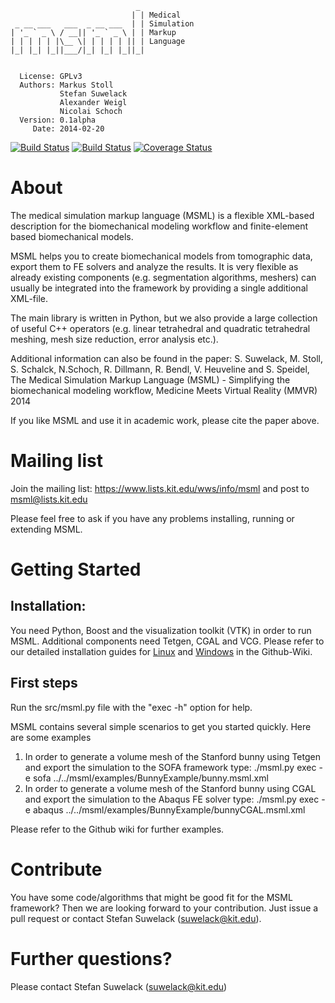                                _ 
                               | | Medical
     _ __ ___   ___  _ __ ___  | | Simulation
    | '_ ` _ \ / __|| '_ ` _ \ | | Markup 
    | | | | | |\__ \| | | | | || | Language
    |_| |_| |_||___/|_| |_| |_||_| 
                                   

      License: GPLv3
      Authors: Markus Stoll
               Stefan Suwelack
               Alexander Weigl
               Nicolai Schoch
      Version: 0.1alpha
         Date: 2014-02-20
   

[![Build Status](https://travis-ci.org/CognitionGuidedSurgery/msml.svg?branch=master)](https://travis-ci.org/CognitionGuidedSurgery/msml)
[![Build Status](https://drone.io/github.com/CognitionGuidedSurgery/msml/status.png)](https://drone.io/github.com/CognitionGuidedSurgery/msml/latest)
[![Coverage Status](https://coveralls.io/repos/CognitionGuidedSurgery/msml/badge.png)](https://coveralls.io/r/CognitionGuidedSurgery/msml)

# About

The medical simulation markup language (MSML) is a flexible XML-based description for the biomechanical modeling workflow and finite-element based biomechanical models.

MSML helps you to create biomechanical models from tomographic data, export them to FE solvers and analyze the results. It is very flexible as already existing components (e.g. segmentation algorithms, meshers) can usually be integrated into the framework by providing a single additional XML-file.

The main library is written in Python, but we also provide a large collection of useful C++ operators (e.g. linear tetrahedral and quadratic tetrahedral meshing, mesh size reduction, error analysis etc.).

Additional information can also be found in the paper:
S. Suwelack, M. Stoll, S. Schalck, N.Schoch, R. Dillmann, R. Bendl, V. Heuveline and S. Speidel, The Medical Simulation Markup Language (MSML) - Simplifying the biomechanical modeling workflow, Medicine Meets Virtual Reality (MMVR) 2014

If you like MSML and use it in academic work, please cite the paper above.

# Mailing list
Join the mailing list: https://www.lists.kit.edu/wws/info/msml
and post to msml@lists.kit.edu

Please feel free to ask if you have any problems installing, running or extending MSML.

# Getting Started

## Installation:

You need Python, Boost and the visualization toolkit (VTK) in order to run MSML. Additional components need Tetgen, CGAL and VCG. Please refer to our detailed installation guides for [Linux](http://msml.readthedocs.org/en/latest/Installation.html#installation-linux) and [Windows](https://github.com/CognitionGuidedSurgery/msml/wiki/Installation-Windows) in the Github-Wiki.

## First steps

Run the src/msml.py file with the "exec -h" option for help.

MSML contains several simple scenarios to get you started quickly. Here are some examples
1. In order to generate a volume mesh of the Stanford bunny using Tetgen and export the simulation to the SOFA framework type:
   ./msml.py exec -e sofa ../../msml/examples/BunnyExample/bunny.msml.xml 
2. In order to generate a volume mesh of the Stanford bunny using CGAL and export the simulation to the Abaqus FE solver type:
   ./msml.py exec -e abaqus ../../msml/examples/BunnyExample/bunnyCGAL.msml.xml 

Please refer to the Github wiki for further examples.

# Contribute

You have some code/algorithms that might be good fit for the MSML framework? Then we are looking forward to your contribution. Just issue a pull request or contact Stefan Suwelack (suwelack@kit.edu).

# Further questions?
Please contact Stefan Suwelack (suwelack@kit.edu)


